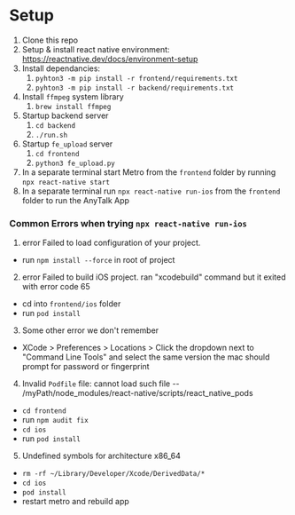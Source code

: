 # Setup

1. Clone this repo
2. Setup & install react native environment: https://reactnative.dev/docs/environment-setup
3. Install dependancies:
    1. `pyhton3 -m pip install -r frontend/requirements.txt`
    2. `pyhton3 -m pip install -r backend/requirements.txt`
4. Install `ffmpeg` system library
    1. `brew install ffmpeg`
5. Startup backend server
   1. `cd backend`
   2. `./run.sh`
6. Startup `fe_upload` server
   1. `cd frontend`
   2. `python3 fe_upload.py`
7. In a separate terminal start Metro from the `frontend` folder by running `npx react-native start`
8. In a separate terminal run `npx react-native run-ios` from the `frontend` folder to run the AnyTalk App

### Common Errors when trying `npx react-native run-ios`

1. error Failed to load configuration of your project.
- run `npm install --force` in root of project

2. error Failed to build iOS project. ran "xcodebuild" command but it exited with error code 65
 - cd into `frontend/ios` folder
- run `pod install`

3. Some other error we don't remember
- XCode > Preferences > Locations > Click the dropdown next to "Command Line Tools" and select the same version the mac should prompt for password or fingerprint

4. Invalid `Podfile` file: cannot load such file -- /myPath/node_modules/react-native/scripts/react_native_pods
- `cd frontend`
- run `npm audit fix`
- `cd ios`
- run `pod install`

5. Undefined symbols for architecture x86_64
- `rm -rf ~/Library/Developer/Xcode/DerivedData/*`
- `cd ios`
- `pod install`
- restart metro and rebuild app
